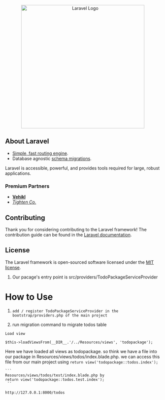 <p align="center"><a href="https://laravel.com" target="_blank"><img src="https://raw.githubusercontent.com/laravel/art/master/logo-lockup/5%20SVG/2%20CMYK/1%20Full%20Color/laravel-logolockup-cmyk-red.svg" width="400" alt="Laravel Logo"></a></p>



## About Laravel
- [Simple, fast routing engine](https://laravel.com/docs/routing).
- Database agnostic [schema migrations](https://laravel.com/docs/migrations).

Laravel is accessible, powerful, and provides tools required for large, robust applications.

### Premium Partners

- **[Vehikl](https://vehikl.com/)**
- *[Tighten Co.](https://tighten.co)*

## Contributing
Thank you for considering contributing to the Laravel framework! The contribution guide can be found in the [Laravel documentation](https://laravel.com/docs/contributions).

## License

The Laravel framework is open-sourced software licensed under the [MIT license](https://opensource.org/licenses/MIT).




01. Our pacage's entry point is src/providers/TodoPackageServiceProvider


How to Use
================
1. ```add / register TodoPackageServiceProvider in the bootstrap/providers.php of the main project```

2. run migration command to migrate todos table



<!--  -->
``Load view``
<!-- load route from main package -->
```$this->loadViewsFrom(__DIR__.'/../Resources/views', 'todopackage');```

Here we have loaded all views as todopackage. so think we have a file 
into our package in Resources/views/todos/index.blade.php. we can access this file from our main project using
    ```return view('todopackage::todos.index');```

    ```
    Resources/views/todos/test/index.blade.php by 
    return view('todopackage::todos.test.index');
     ``


<!-- Rout to Test -->
```http://127.0.0.1:8000/todos```
